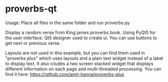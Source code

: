 # proverbs-qt

Usage:
  Place all files in the same folder and run proverbs.py

Display a random verse from King james proverbs book.
Using PyQt5 for the user interface.
Qt5 designer used to create ui.
You can use buttons to get next or previous verse.

Layouts are not used in this example, but you can find them used in "proverbs plus" which uses layouts and a plain text widget instead of a label to display text. It also icludes a two screen stacked widget that displays different information on each page and multi-threaded processing. You can find it here:
https://github.com/amir-hanna/proverbs-plus
